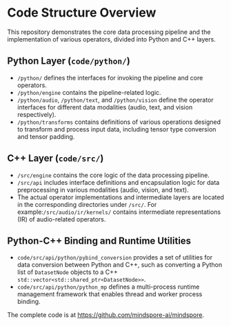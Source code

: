 # Code Structure Overview

This repository demonstrates the core data processing pipeline and the implementation of various operators, divided into Python and C++ layers.

## Python Layer (`code/python/`)

- `/python/` defines the interfaces for invoking the pipeline and core operators.
- `/python/engine` contains the pipeline-related logic.
- `/python/audio`, `/python/text`, and `/python/vision` define the operator interfaces for different data modalities (audio, text, and vision respectively).
-  `/python/transforms` contains definitions of various operations designed to transform and process input data, including tensor type conversion and tensor padding.

## C++ Layer (`code/src/`)

- `/src/engine` contains the core logic of the data processing pipeline.
- `/src/api` includes interface definitions and encapsulation logic for data preprocessing in various modalities (audio, vision, and text).
- The actual operator implementations and intermediate layers are located in the corresponding directories under `/src/`. For example:`/src/audio/ir/kernels/` contains intermediate representations (IR) of audio-related operators.

## Python-C++ Binding and Runtime Utilities

- `code/src/api/python/pybind_conversion` provides a set of utilities for data conversion between Python and C++, such as converting a Python list of `DatasetNode` objects to a C++ `std::vector<std::shared_ptr<DatasetNode>>`.
- `code/src/api/python/python_mp` defines a multi-process runtime management framework that enables thread and worker process binding.

The complete code is at https://github.com/mindspore-ai/mindspore.
